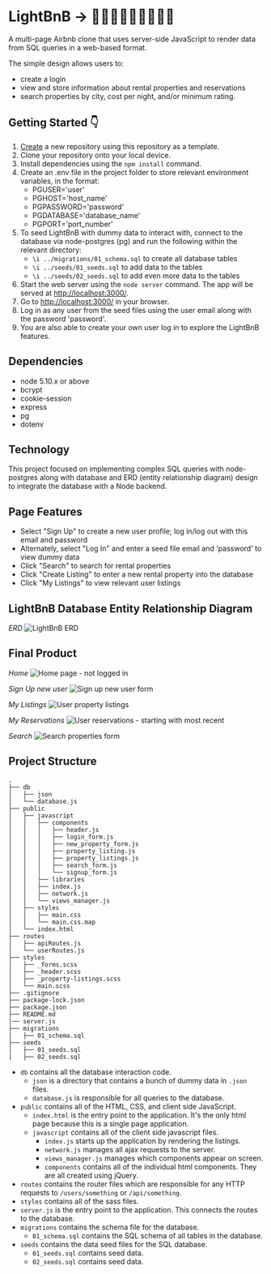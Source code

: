 # LightBnB &rarr; 🏰❔⛺❔🏩❔🏡❔🌃

A multi-page Airbnb clone that uses server-side JavaScript to render data from SQL queries in a web-based format. 

The simple design allows users to:
- create a login
- view and store information about rental properties and reservations
- search properties by city, cost per night, and/or minimum rating.

## Getting Started 👇

1. [Create](https://docs.github.com/en/repositories/creating-and-managing-repositories/creating-a-repository-from-a-template) a new repository using this repository as a template.
2. Clone your repository onto your local device.
3. Install dependencies using the `npm install` command.
4. Create an .env file in the project folder to store relevant environment variables, in the format:
    - PGUSER='user'
    - PGHOST='host_name'
    - PGPASSWORD='password'
    - PGDATABASE='database_name' 
    - PGPORT='port_number'
5. To seed LightBnB with dummy data to interact with, connect to the database via node-postgres (pg) and run the following within the relevant directory:
    - `\i ../migrations/01_schema.sql` to create all database tables
    - `\i ../seeds/01_seeds.sql` to add data to the tables
    - `\i ../seeds/02_seeds.sql` to add even more data to the tables
6. Start the web server using the `node server` command. The app will be served at <http://localhost:3000/>.
7. Go to <http://localhost:3000/> in your browser.
8. Log in as any user from the seed files using the user email along with the password 'password'.
9. You are also able to create your own user log in to explore the LightBnB features.

## Dependencies

- node 5.10.x or above
- bcrypt
- cookie-session
- express
- pg
- dotenv

## Technology
 
This project focused on implementing complex SQL queries with node-postgres along with database and ERD (entity relationship diagram) design to integrate the database with a Node backend.

## Page Features

- Select "Sign Up" to create a new user profile; log in/log out with this email and password
- Alternately, select "Log In" and enter a seed file email and 'password' to view dummy data
- Click "Search" to search for rental properties
- Click "Create Listing" to enter a new rental property into the database
- Click "My Listings" to view relevant user listings

## LightBnB Database Entity Relationship Diagram

*ERD*
![LightBnB ERD](https://github.com/Britt4444/LightBnB/blob/master/LightBnB_WebApp-master/public/docs/drawSQL-lighthousebnb-erd-export-2023-05-17.png?raw=true)

## Final Product

*Home*
![Home page - not logged in](https://github.com/Britt4444/LightBnB/blob/master/LightBnB_WebApp-master/public/docs/homepage.png?raw=true)

*Sign Up new user*
![Sign up new user form](https://github.com/Britt4444/LightBnB/blob/master/LightBnB_WebApp-master/public/docs/createnewlogin.png?raw=true)

*My Listings*
![User property listings](https://github.com/Britt4444/LightBnB/blob/master/LightBnB_WebApp-master/public/docs/mylistingsloggedin.png?raw=true)

*My Reservations*
![User reservations - starting with most recent](https://github.com/Britt4444/LightBnB/blob/master/LightBnB_WebApp-master/public/docs/myreservations.png?raw=true)

*Search*
![Search properties form](https://github.com/Britt4444/LightBnB/blob/master/LightBnB_WebApp-master/public/docs/searchproperties.png?raw=true)


## Project Structure

```
.
├── db
│   ├── json
│   └── database.js
├── public
│   ├── javascript
│   │   ├── components 
│   │   │   ├── header.js
│   │   │   ├── login_form.js
│   │   │   ├── new_property_form.js
│   │   │   ├── property_listing.js
│   │   │   ├── property_listings.js
│   │   │   ├── search_form.js
│   │   │   └── signup_form.js
│   │   ├── libraries
│   │   ├── index.js
│   │   ├── network.js
│   │   └── views_manager.js
│   ├── styles
│   │   ├── main.css
│   │   └── main.css.map
│   └── index.html
├── routes
│   ├── apiRoutes.js
│   └── userRoutes.js
├── styles  
│   ├── _forms.scss
│   ├── _header.scss
│   ├── _property-listings.scss
│   └── main.scss
├── .gitignore
├── package-lock.json
├── package.json
├── README.md
|── server.js
├── migrations  
│   ├── 01_schema.sql
├── seeds
│   ├── 01_seeds.sql
|   ├── 02_seeds.sql
```

* `db` contains all the database interaction code.
  * `json` is a directory that contains a bunch of dummy data in `.json` files.
  * `database.js` is responsible for all queries to the database.
* `public` contains all of the HTML, CSS, and client side JavaScript. 
  * `index.html` is the entry point to the application. It's the only html page because this is a single page application.
  * `javascript` contains all of the client side javascript files.
    * `index.js` starts up the application by rendering the listings.
    * `network.js` manages all ajax requests to the server.
    * `views_manager.js` manages which components appear on screen.
    * `components` contains all of the individual html components. They are all created using jQuery.
* `routes` contains the router files which are responsible for any HTTP requests to `/users/something` or `/api/something`. 
* `styles` contains all of the sass files. 
* `server.js` is the entry point to the application. This connects the routes to the database.
* `migrations` contains the schema file for the database.
  * `01_schema.sql` contains the SQL schema of all tables in the database.
* `seeds` contains the data seed files for the SQL database.
  * `01_seeds.sql` contains seed data.
  * `02_seeds.sql` contains seed data.
